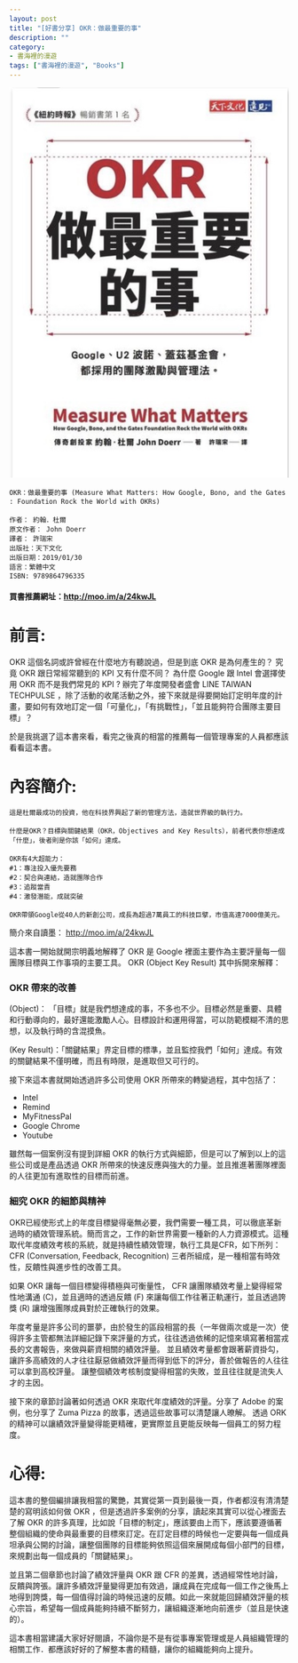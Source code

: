 ```yaml
---
layout: post
title: "[好書分享] OKR：做最重要的事"
description: ""
category: 
- 書海裡的漫遊
tags: ["書海裡的漫遊", "Books"]
---
```




![](../images/2019/1219.jpg)



```
OKR：做最重要的事 (Measure What Matters: How Google, Bono, and the Gates : Foundation Rock the World with OKRs)

作者： 約翰．杜爾  
原文作者： John Doerr  
譯者： 許瑞宋  
出版社：天下文化 
出版日期：2019/01/30 
語言：繁體中文 
ISBN: 9789864796335 
```

#### 買書推薦網址：http://moo.im/a/24kwJL 

# 前言:

OKR 這個名詞或許曾經在什麼地方有聽說過，但是到底 OKR 是為何產生的？ 究竟 OKR 跟日常經常聽到的 KPI 又有什麼不同？ 為什麼 Google 跟 Intel 會選擇使用 OKR 而不是我們常見的 KPI ? 辦完了年度開發者盛會 LINE TAIWAN TECHPULSE ，除了活動的收尾活動之外，接下來就是得要開始訂定明年度的計畫，要如何有效地訂定一個「可量化」，「有挑戰性」，「並且能夠符合團隊主要目標」？

於是我挑選了這本書來看，看完之後真的相當的推薦每一個管理專案的人員都應該看看這本書。



# 內容簡介:

```
這是杜爾最成功的投資，他在科技界興起了新的管理方法，造就世界級的執行力。

什麼是OKR？目標與關鍵結果（OKR，Objectives and Key Results），前者代表你想達成「什麼」，後者則是你該「如何」達成。

OKR有4大超能力：
#1：專注投入優先要務
#2：契合與連結，造就團隊合作
#3：追蹤當責
#4：激發潛能，成就突破

OKR帶領Google從40人的新創公司，成長為超過7萬員工的科技巨擘，市值高達7000億美元。
```

簡介來自讀墨： http://moo.im/a/24kwJL

這本書一開始就開宗明義地解釋了 OKR 是 Google 裡面主要作為主要評量每一個團隊目標與工作事項的主要工具。 OKR (Object Key Result) 其中拆開來解釋： 

### OKR 帶來的改善

(Object)： 「目標」就是我們想達成的事，不多也不少。目標必然是重要、具體和行動導向的，最好還能激勵人心。目標設計和運用得當，可以防範模糊不清的思想，以及執行時的含混摸魚。

(Key Result)：「關鍵結果」界定目標的標準，並且監控我們「如何」達成。有效的關鍵結果不僅明確，而且有時限，是進取但又可行的。

接下來這本書就開始透過許多公司使用 OKR 所帶來的轉變過程，其中包括了：

-  Intel
- Remind
- MyFitnessPal
- Google Chrome
- Youtube

雖然每一個案例沒有提到詳細 OKR 的執行方式與細節，但是可以了解到以上的這些公司或是產品透過 OKR 所帶來的快速反應與強大的力量。並且推進著團隊裡面的人往更加有進取性的目標而前進。

### 細究 OKR 的細節與精神

OKR已經使形式上的年度目標變得毫無必要，我們需要一種工具，可以徹底革新過時的績效管理系統。簡而言之，工作的新世界需要一種新的人力資源模式。這種取代年度績效考核的系統，就是持續性績效管理，執行工具是CFR，如下所列： CFR (Conversation, Feedback, Recognition)  三者所組成，是一種相當有時效性，反饋性與進步性的改善工具。

如果 OKR 讓每一個目標變得積極與可衡量性， CFR 讓團隊績效考量上變得經常性地溝通 (C)，並且適時的透過反饋 (F) 來讓每個工作往著正軌運行，並且透過誇獎 (R) 讓增強團隊成員對於正確執行的效果。

年度考量是許多公司的噩夢，由於發生的區段相當的長（一年做兩次或是一次）使得許多主管都無法詳細記錄下來評量的方式，往往透過依稀的記憶來填寫著相當戎長的文書報告，來做與薪資相關的績效評量。 並且績效考量都會跟著薪資掛勾，讓許多高績效的人才往往厭惡做績效評量而得到低下的評分，善於做報告的人往往可以拿到高校評量。  讓整個績效考核制度變得相當的失敗，並且往往就是流失人才的主因。

接下來的章節討論著如何透過 OKR 來取代年度績效的評量。分享了 Adobe 的案例，也分享了 Zuma Pizza 的故事，透過這些故事可以清楚讓人暸解。 透過 ORK 的精神可以讓績效評量變得能更精確，更實際並且更能反映每一個員工的努力程度。



# 心得:

這本書的整個編排讓我相當的驚艷，其實從第一頁到最後一頁，作者都沒有清清楚楚的寫明該如何做 OKR ，但是透過許多案例的分享，讀起來其實可以從心裡面去了解 OKR 的許多真理，比如說「目標的制定」，應該要由上而下，應該要遵循著整個組織的使命與最重要的目標來訂定。在訂定目標的時候也一定要與每一個成員坦承與公開的討論，讓整個團隊的目標能夠依照這個來展開成每個小部門的目標，來規劃出每一個成員的「關鍵結果」。



並且第二個章節也討論了績效評量與 OKR 跟 CFR 的差異，透過經常性地討論，反饋與誇張。讓許多績效評量變得更加有效過，讓成員在完成每一個工作之後馬上地得到誇獎，每一個值得討論的時候迅速的反饋。如此一來就能回歸績效評量的核心宗旨，希望每一個成員能夠持續不斷努力，讓組織逐漸地向前進步（並且是快速的）。



這本書相當建議大家好好閱讀，不論你是不是有從事專案管理或是人員組織管理的相關工作．都應該好好的了解整本書的精髓，讓你的組織能夠向上提升。